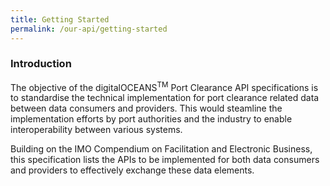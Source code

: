 ```yaml
---
title: Getting Started
permalink: /our-api/getting-started
---
```

<h3><strong>Introduction</strong></h3>

The objective of the digitalOCEANS<sup>TM</sup> Port Clearance API specifications is to standardise the technical implementation for port clearance related data between data consumers and providers. This would steamline the implementation efforts by port authorities and the industry to enable interoperability between various systems.

Building on the IMO Compendium on Facilitation and Electronic Business, this specification lists the APIs to be implemented for both data consumers and providers to effectively exchange these data elements.